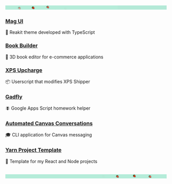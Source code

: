 ![Aluminum unicorn from Blade Runner (1982)](/assets/images/header/banner_upper.jpg)
### [Mag UI](https://github.com/blackboardd/magui)
💄 Reakit theme developed with TypeScript
### [Book Builder](https://github.com/blackboardd/book-builder)
📕 3D book editor for e-commerce applications
### [XPS Upcharge](https://github.com/blackboardd/xps-upcharge)
📦 Userscript that modifies XPS Shipper
### [Gadfly](https://github.com/blackboardd/gadfly)
🪰 Google Apps Script homework helper
### [Automated Canvas Conversations](https://github.com/blackboardd/automated-canvas-conversations)
🎓 CLI application for Canvas messaging
### [Yarn Project Template](https://github.com/blackboardd/yarn-project-template)
🥾 Template for my React and Node projects
<br />
<br />

![Aluminum unicorn from Blade Runner (1982)](/assets/images/header/banner_lower.jpg)
